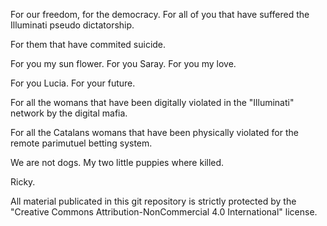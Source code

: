 For our freedom, for the democracy. For all of you that have suffered the Illuminati pseudo dictatorship.

For them that have commited suicide.

For you my sun flower. For you Saray. For you my love.

For you Lucia. For your future.

For all the womans that have been digitally violated in the "Illuminati" network by the digital mafia.

For all the Catalans womans that have been physically violated for the remote parimutuel betting system.

We are not dogs. My two little puppies where killed.

Ricky.

All material publicated in this git repository is strictly protected by the "Creative Commons Attribution-NonCommercial 4.0 International" license.
